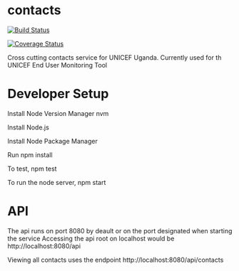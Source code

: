 contacts
========

[![Build Status](https://snap-ci.com/unicefuganda/contacts/branch/master/build_image)](https://snap-ci.com/unicefuganda/contacts/branch/master)

[![Coverage Status](https://img.shields.io/coveralls/unicefuganda/contacts.svg)](https://coveralls.io/r/unicefuganda/contacts)

Cross cutting contacts service for UNICEF Uganda. Currently used for th UNICEF End User Monitoring Tool

Developer Setup
==============

Install Node Version Manager nvm

Install Node.js

Install Node Package Manager

Run npm install

To test, npm test

To run the node server, npm start

API
===

The api runs on port 8080 by deault or on the port designated when starting the service
Accessing the api root on localhost would be http://localhost:8080/api

Viewing all contacts uses the endpoint http://localhost:8080/api/contacts
